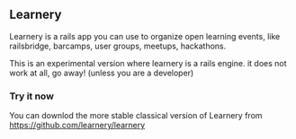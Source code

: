 ## Learnery

Learnery is a rails app you can use to organize open learning events, 
like railsbridge, barcamps, user groups, meetups, hackathons. 


This is an experimental version where learnery is
a rails engine.  it does not work at all, go away!
(unless you are a developer)


### Try it now

You can downlod the more stable classical
version of Learnery from https://github.com/learnery/learnery


